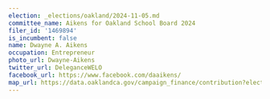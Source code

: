```yaml
---
election: _elections/oakland/2024-11-05.md
committee_name: Aikens for Oakland School Board 2024
filer_id: '1469894'
is_incumbent: false
name: Dwayne A. Aikens
occupation: Entrepreneur
photo_url: Dwayne-Aikens
twitter_url: DeleganceWELO
facebook_url: https://www.facebook.com/daaikens/
map_url: https://data.oaklandca.gov/campaign_finance/contribution?electionYear=2024&candidates=1469894&since=2021-07-07&until=2024-08-09
---
```

